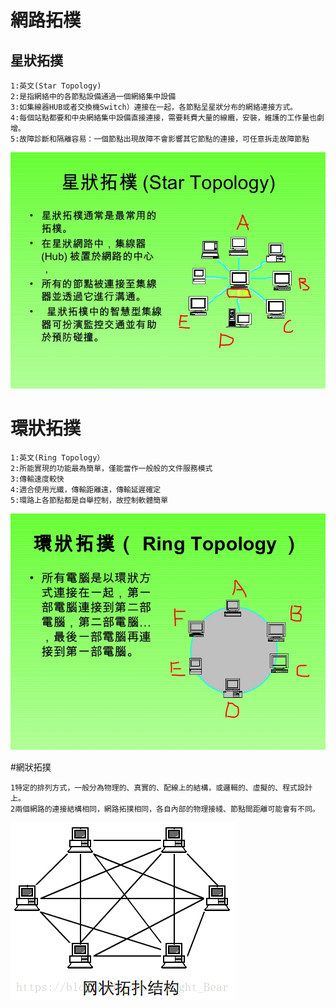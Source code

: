 # 網路拓樸
## 星狀拓撲
```
1:英文(Star Topology)
2:是指網絡中的各節點設備通過一個網絡集中設備
3:如集線器HUB或者交換機Switch）連接在一起，各節點呈星狀分布的網絡連接方式。
4:每個站點都要和中央網絡集中設備直接連接，需要耗費大量的線纜，安裝，維護的工作量也劇增。
5:故障診斷和隔離容易：一個節點出現故障不會影響其它節點的連接，可任意拆走故障節點
```
![image](https://github.com/linzihao-ui/computer_Introduction/blob/main/pic/-11-728.jpg)


# 環狀拓撲
```
1:英文(Ring Topology）
2:所能實現的功能最為簡單，僅能當作一般般的文件服務模式
3:傳輸速度較快
4:適合使用光纖，傳輸距離遠，傳輸延遲確定
5:環路上各節點都是自舉控制，故控制軟體簡單
```
![image](https://github.com/linzihao-ui/computer_Introduction/blob/main/pic/-5-728.jpg)

#網狀拓撲
```
1特定的排列方式，一般分為物理的、真實的、配線上的結構，或邏輯的、虛擬的、程式設計上。
2兩個網路的連接結構相同，網路拓撲相同，各自內部的物理接綫、節點間距離可能會有不同。
```
![image](https://github.com/linzihao-ui/computer_Introduction/blob/main/pic/v2-5276373460db7df369674ef7b936c096_b.gif)







